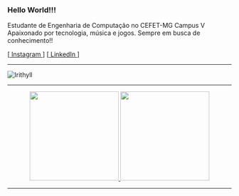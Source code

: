 ### Hello World!!!

Estudante de Engenharia de Computação no CEFET-MG Campus V \
Apaixonado por tecnologia, música e jogos. Sempre em busca de conhecimento!!

[<a href="https://www.instagram.com/jvsouzx/"> Instagram </a>] [<a href="https://www.linkedin.com/in/jorgevgsouza/"> LinkedIn </a>]

--------------------------------------------

![Irithyll](https://user-images.githubusercontent.com/60747654/149629057-56e89852-6754-4e4e-9627-be8fb4ae960b.gif)



--------------------------------------------
<div align="center">
  <a href="https://github.com/jvsouzx">
  <img height="200em" src="https://github-readme-stats.vercel.app/api?username=jvsouzx&show_icons=true&theme=dark&include_all_commits=true&count_private=true"/>
  <img height="200em" src="https://github-readme-stats.vercel.app/api/top-langs/?username=jvsouzx&langs_count=4&theme=dark"/>
</div>
  

--------------------------------------------
